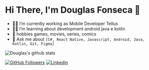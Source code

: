 # Hi There, I'm Douglas Fonseca 👋

- 🧙‍♂️ I’m currently working as Mobile Developer Tellus
- 👨‍💻 I’m learning about development android java e kotlin
- 🌱 hobbies games, movies, series, comics
- 💬 Ask me about `[C#, React Native, Javascript, Android, Java, Kotlin, Git, Figma]` 

![Douglas's github stats](https://github-readme-stats.vercel.app/api?username=douglasfonseca22&show_icons=true&theme=radical)

[![GitHub Followers](https://img.shields.io/github/followers/OtacilioN?style=flat&labelColor=0D0D0D&logo=Github&Color=white)](https://github.com/douglasfonseca22)
[![Linkedin](https://img.shields.io/badge/-LinkedIn-060606?style=flat&labelColor=0D0D0D&logo=Linkedin&Color=white)](https://www.linkedin.com/in/douglas-fonseca-558ab1187/)
